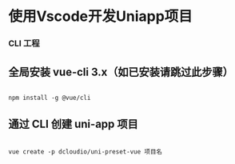 # 使用Vscode开发Uniapp项目

### CLI 工程
## 全局安装 vue-cli 3.x（如已安装请跳过此步骤）


``` shell

npm install -g @vue/cli

```

## 通过 CLI 创建 uni-app 项目

``` shell

vue create -p dcloudio/uni-preset-vue 项目名

```
